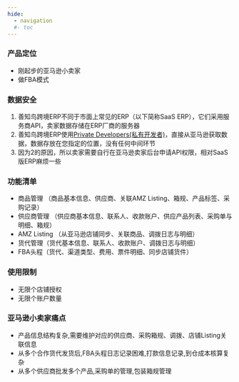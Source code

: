 ```yaml
---
hide:
  - navigation
  #- toc
---
```



### 产品定位

- 刚起步的亚马逊小卖家
- 做FBA模式

### 数据安全

1. 善知鸟跨境ERP不同于市面上常见的ERP（以下简称SaaS ERP），它们采用服务商API，卖家数据存储在ERP厂商的服务器
2. 善知鸟跨境ERP使用[Private Developers(私有开发者)](https://developer.amazonservices.com/)，直接从亚马逊获取数据，数据存放在您指定的位置，没有任何中间环节
3. 因为2的原因，所以卖家需要自行在亚马逊卖家后台申请API权限，相对SaaS版ERP麻烦一些

### 功能清单

- 商品管理 （商品基本信息、供应商、关联AMZ Listing、箱规、产品标签、采购记录）
- 供应商管理 （供应商基本信息、联系人、收款账户、供应产品列表、采购单与明细、箱规）
- AMZ Listing （从亚马逊店铺同步、关联商品、调拨日志与明细）
- 货代管理（货代基本信息、联系人、收款账户、调拨日志与明细）
- FBA头程（货代、渠道类型、费用、票件明细、同步店铺货件）

### 使用限制

- 无限个店铺授权
- 无限个账户数量

### 亚马逊小卖家痛点

- 产品信息结构复杂,需要维护对应的供应商、采购箱规、调拨、店铺Listing关联信息
- 从多个合作货代发货后,FBA头程日志记录困难,打款信息记录,到仓成本核算复杂
- 从多个供应商批发多个产品,采购单的管理,包装箱规管理